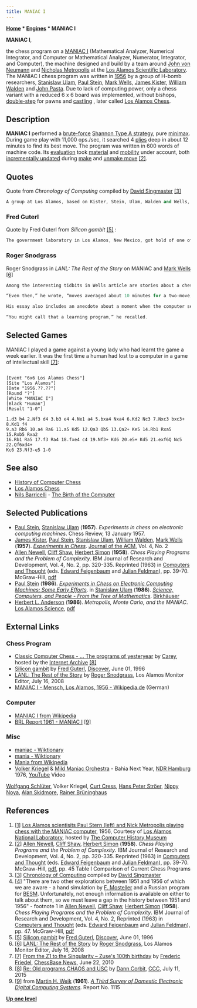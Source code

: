 ```yaml
---
title: MANIAC I
---
```

**[Home](Home "Home") \* [Engines](Engines "Engines") \* MANIAC I**


**MANIAC I**,  

the chess program on a [MANIAC I](https://en.wikipedia.org/wiki/MANIAC_I) (Mathematical Analyzer, Numerical Integrator, and Computer or Mathematical Analyzer, Numerator, Integrator, and Computer), the machine designed and build by a team around [John von Neumann](John_von_Neumann "John von Neumann") and [Nicholas Metropolis](https://en.wikipedia.org/wiki/Nicholas_Metropolis) at the [Los Alamos Scientific Laboratory](Los_Alamos_National_Laboratory "Los Alamos National Laboratory"). The MANIAC I chess program was written in [1956](Timeline#1956 "Timeline") by a group of H-bomb researchers, [Stanislaw Ulam](Stanislaw_Ulam "Stanislaw Ulam"), [Paul Stein](Paul_Stein "Paul Stein"), [Mark Wells](Mark_Wells "Mark Wells"), [James Kister](James_Kister "James Kister"), [William Walden](William_Walden "William Walden") and [John Pasta](John_Pasta "John Pasta"). Due to lack of computing power, only a chess variant with a reduced 6 x 6 board was implemented, without bishops, [double-step](Pawn_Push#DoublePush "Pawn Push") for pawns and [castling](Castling "Castling") , later called [Los Alamos Chess](index.php?title=Los_Alamos_Chess&action=edit&redlink=1 "Los Alamos Chess (page does not exist)").



## Description


**MANIAC I** performed a [brute-force](Brute-Force "Brute-Force") [Shannon Type A strategy](Type_A_Strategy "Type A Strategy"), pure [minimax](Minimax "Minimax"). During game play with 11,000 ops./sec, it searched 4 [plies](Ply "Ply") deep in about 12 minutes to find its best move. The program was written in 600 words of machine code. Its [evaluation](Evaluation "Evaluation") took [material](Material "Material") and [mobility](Mobility "Mobility") under account, both [incrementally updated](Incremental_Updates "Incremental Updates") during [make](Make_Move "Make Move") and [unmake move](Unmake_Move "Unmake Move") <a id="cite-note-2" href="#cite-ref-2">[2]</a>.



## Quotes


Quote from *Chronology of Computing* compiled by [David Singmaster](Mathematician#DSingmaster "Mathematician") <a id="cite-note-3" href="#cite-ref-3">[3]</a>




```C++
A group at Los Alamos, based on Kister, Stein, Ulam, Walden and Wells, follows up a brief Russian reference to a chess program for [BESM](https://en.wikipedia.org/wiki/BESM) <a id="cite-note-4" href="#cite-ref-4">[4]</a>. The Los Alamos group writes a program for the MANIAC I to play a reduced game of chess – using a 6 x 6 board without bishops. 

```

### Fred Guterl


Quote by Fred Guterl from *Silicon gambit* <a id="cite-note-5" href="#cite-ref-5">[5]</a> :




```C++
The government laboratory in Los Alamos, New Mexico, got hold of one of the first computers, MANIAC I, so that Ulam and the other H-bomb researchers wouldn't have to stay up nights solving their voluminous equations with pencil and paper. Ulam, who described himself modestly as a "fair" chess player, couldn't resist putting the machine to work on a project of somewhat less import to coldwar strategy. Together with physicist [Paul Stein](Paul_Stein "Paul Stein"), he wrote one of the first chess-playing programs. 

```

### Roger Snodgrass


Roger Snodgrass in *LANL: The Rest of the Story* on MANIAC and [Mark Wells](Mark_Wells "Mark Wells") <a id="cite-note-6" href="#cite-ref-6">[6]</a>




```C++
Among the interesting tidbits in Wells article are stories about a chess-playing program on MANIAC. MANIAC’s limited memory restricted a play to board that was six squares by six squares and no bishops...

```


```C++
“Even then,” he wrote, “moves averaged about 10 minutes for a two-move, look-ahead strategy.” “That quickly became three moves, four moves, five moves ahead,” Wells said Tuesday, adding the current capability was at least 12 moves ahead. 

```


```C++
His essay also includes an anecdote about a moment when the computer seemed to have a mind of its own. When Princeton physicist [Martin Kruskal](Mathematician#MartinKruskal "Mathematician") checkmated the MANIAC on the 38th move of a game, the machine responded with an illegal move. “We were dumbfounded for a while, until we traced the trouble and realized that the program had never been taught to resign,” Wells wrote. Facing no moves, the machine was stuck in a loop and the loop changed the program.

```


```C++
“You might call that a learning program,” he recalled. 

```

## Selected Games


MANIAC I played a game against a young lady who had learnt the game a week earlier. It was the first time a human had lost to a computer in a game of intellectual skill <a id="cite-note-7" href="#cite-ref-7">[7]</a>:




```

[Event "6x6 Los Alamos Chess"]
[Site "Los Alamos"]
[Date "1956.??.??"]
[Round "?"]
[White "MANIAC I"]
[Black "Human"]
[Result "1-0"]

1.d3 b4 2.Nf3 d4 3.b3 e4 4.Ne1 a4 5.bxa4 Nxa4 6.Kd2 Nc3 7.Nxc3 bxc3+ 8.Kd1 f4 
9.a3 Rb6 10.a4 Ra6 11.a5 Kd5 12.Qa3 Qb5 13.Qa2+ Ke5 14.Rb1 Rxa5 15.Rxb5 Rxa2 
16.Rb1 Ra5 17.f3 Ra4 18.fxe4 c4 19.Nf3+ Kd6 20.e5+ Kd5 21.exf6Q Nc5 22.Qf6xd4+ 
Kc6 23.Nf3-e5 1-0

```

## See also


* [History of Computer Chess](History "History")
* [Los Alamos Chess](index.php?title=Los_Alamos_Chess&action=edit&redlink=1 "Los Alamos Chess (page does not exist)")
* [Nils Barricelli](Nils_Barricelli "Nils Barricelli") - [The Birth of the Computer](Nils_Barricelli#Video "Nils Barricelli")


## Selected Publications


* [Paul Stein](Paul_Stein "Paul Stein"), [Stanislaw Ulam](Stanislaw_Ulam "Stanislaw Ulam") (**1957**). *Experiments in chess on electronic computing machines*. Chess Review, 13 January 1957.
* [James Kister](James_Kister "James Kister"), [Paul Stein](Paul_Stein "Paul Stein"), [Stanislaw Ulam](Stanislaw_Ulam "Stanislaw Ulam"), [William Walden](William_Walden "William Walden"), [Mark Wells](Mark_Wells "Mark Wells") (**1957**). *[Experiments in Chess](http://dl.acm.org/citation.cfm?id=320868.320877&coll=DL&dl=GUIDE&CFID=628969023&CFTOKEN=30690604)*. [Journal of the ACM](ACM#Journal "ACM"), Vol. 4, No. 2
* [Allen Newell](Allen_Newell "Allen Newell"), [Cliff Shaw](Cliff_Shaw "Cliff Shaw"), [Herbert Simon](Herbert_Simon "Herbert Simon") (**1958**). *Chess Playing Programs and the Problem of Complexity*. IBM Journal of Research and Development, Vol. 4, No. 2, pp. 320-335. Reprinted (1963) in [Computers and Thought](http://mitpress.mit.edu/catalog/item/default.asp?ttype=2&tid=6685) (eds. [Edward Feigenbaum](Edward_Feigenbaum "Edward Feigenbaum") and [Julian Feldman](Mathematician#JulianFeldman "Mathematician")), pp. 39-70. McGraw-Hill, [pdf](http://aitopics.org/sites/default/files/classic/Feigenbaum_Feldman/C&T-Newll-Shaw-Simon.pdf)
* [Paul Stein](Paul_Stein "Paul Stein") (**1986**). *[Experiments in Chess on Electronic Computing Machines: Some Early Efforts](http://link.springer.com/chapter/10.1007%2F978-1-4615-9819-0_7)*. in [Stanislaw Ulam](Stanislaw_Ulam "Stanislaw Ulam") (**1986**). *[Science, Computers, and People - From the Tree of Mathematics](http://link.springer.com/book/10.1007/978-1-4615-9819-0)*. [Birkhäuser](https://en.wikipedia.org/wiki/Birkh%C3%A4user)
* [Herbert L. Anderson](https://en.wikipedia.org/wiki/Herbert_L._Anderson) (**1986**). *Metropolis, Monte Carlo, and the MANIAC*. [Los Alamos Science](http://la-science.lanl.gov/), [pdf](http://www.fas.org/sgp/othergov/doe/lanl/pubs/00326886.pdf)


## External Links


### Chess Program


* [Classic Computer Chess - ... The programs of yesteryear](http://web.archive.org/web/20071221115817/http://classicchess.googlepages.com/Chess.htm) by [Carey](Carey_Bloodworth "Carey Bloodworth"), hosted by the [Internet Archive](https://en.wikipedia.org/wiki/Internet_Archive) <a id="cite-note-8" href="#cite-ref-8">[8]</a>
* [Silicon gambit](http://discovermagazine.com/1996/jun/silicongambit791) by [Fred Guterl](https://www.linkedin.com/pub/fred-guterl/2/28/417), [Discover](https://en.wikipedia.org/wiki/Discover_%28magazine%29), June 01, 1996
* [LANL: The Rest of the Story](http://lanl-the-rest-of-the-story.blogspot.de/2008/07/lanl-unable-to-release-history-report.html) by [Roger Snodgrass](https://www.linkedin.com/pub/roger-snodgrass/0/1a2/196), Los Alamos Monitor Editor, July 16, 2008
* [MANIAC I - Mensch, Los Alamos, 1956 - Wikipedia.de](http://de.wikipedia.org/wiki/Schachengine#John_von_Neumann) (German)


### Computer


* [MANIAC I from Wikipedia](https://en.wikipedia.org/wiki/MANIAC_I)
* [BRL Report 1961 - MANIAC I](http://www.ed-thelen.org/comp-hist/BRL61-m.html#MANIAC-I) <a id="cite-note-9" href="#cite-ref-9">[9]</a>


### Misc


* [maniac - Wiktionary](http://en.wiktionary.org/wiki/maniac)
* [mania - Wiktionary](http://en.wiktionary.org/wiki/mania)
* [Mania from Wikipedia](https://en.wikipedia.org/wiki/Mania)
* [Volker Kriegel](Category:Volker_Kriegel "Category:Volker Kriegel") & [Mild Maniac Orchestra](https://en.wikipedia.org/wiki/Mild_Maniac_Orchestra) - Bahia Next Year, [NDR Hamburg](https://en.wikipedia.org/wiki/Norddeutscher_Rundfunk) 1976, [YouTube](https://en.wikipedia.org/wiki/YouTube) Video


 [Wolfgang Schlüter](http://de.wikipedia.org/wiki/Wolfgang_Schl%C3%BCter_%28Musiker%29), Volker Kriegel, [Curt Cress](Category:Curt_Cress "Category:Curt Cress"), [Hans Peter Ströer](http://de.wikipedia.org/wiki/Hans_Peter_Str%C3%B6er), [Nippy Noya](Category:Nippy_Noya "Category:Nippy Noya"), [Alan Skidmore](Category:Alan_Skidmore "Category:Alan Skidmore"), [Rainer Brüninghaus](https://en.wikipedia.org/wiki/Rainer_Br%C3%BCninghaus)
 
## References


1. <a id="cite-ref-1" href="#cite-note-1">[1]</a> [Los Alamos scientisits Paul Stern (left) and Nick Metropolis playing chess with the MANIAC computer](http://www.computerhistory.org/chess/full_record.php?iid=stl-431614f64c5ba), 1956, Courtesy of [Los Alamos National Laboratory](Los_Alamos_National_Laboratory "Los Alamos National Laboratory"), hosted by [The Computer History Museum](The_Computer_History_Museum "The Computer History Museum")
2. <a id="cite-ref-2" href="#cite-note-2">[2]</a> [Allen Newell](Allen_Newell "Allen Newell"), [Cliff Shaw](Cliff_Shaw "Cliff Shaw"), [Herbert Simon](Herbert_Simon "Herbert Simon") (**1958**). *Chess Playing Programs and the Problem of Complexity*. IBM Journal of Research and Development, Vol. 4, No. 2, pp. 320-335. Reprinted (1963) in [Computers and Thought](http://mitpress.mit.edu/catalog/item/default.asp?ttype=2&tid=6685) (eds. [Edward Feigenbaum](Edward_Feigenbaum "Edward Feigenbaum") and [Julian Feldman](Mathematician#JulianFeldman "Mathematician")), pp. 39-70. McGraw-Hill, [pdf](http://aitopics.org/sites/default/files/classic/Feigenbaum_Feldman/C&T-Newll-Shaw-Simon.pdf), pp. 45 Table I Comparison of Current Chess Programs
3. <a id="cite-ref-3" href="#cite-note-3">[3]</a> [Chronology of Computing](http://www.fbi.fh-darmstadt.de/fileadmin/vmi/chronologie/index.htm) compiled by [David Singmaster](Mathematician#DSingmaster "Mathematician")
4. <a id="cite-ref-4" href="#cite-note-4">[4]</a> "There are two other explorations between 1951 and 1956 of which we are aware - a hand simulation by [F. Mosteller](Mathematician#Mosteller "Mathematician") and a Russian program for [BESM](https://en.wikipedia.org/wiki/BESM). Unfortunately, not enough information is available on either to talk about them, so we must leave a gap in the history between 1951 and 1956" - footnote 1 in [Allen Newell](Allen_Newell "Allen Newell"), [Cliff Shaw](Cliff_Shaw "Cliff Shaw"), [Herbert Simon](Herbert_Simon "Herbert Simon") (**1958**). *Chess Playing Programs and the Problem of Complexity*. IBM Journal of Research and Development, Vol. 4, No. 2, Reprinted (1963) in [Computers and Thought](http://mitpress.mit.edu/catalog/item/default.asp?ttype=2&tid=6685) (eds. [Edward Feigenbaum](Edward_Feigenbaum "Edward Feigenbaum") and [Julian Feldman](Mathematician#JulianFeldman "Mathematician")), pp. 47. McGraw-Hill, [pdf](http://aitopics.org/sites/default/files/classic/Feigenbaum_Feldman/C&T-Newll-Shaw-Simon.pdf)
5. <a id="cite-ref-5" href="#cite-note-5">[5]</a> [Silicon gambit](http://discovermagazine.com/1996/jun/silicongambit791) by [Fred Guterl](https://www.linkedin.com/pub/fred-guterl/2/28/417), [Discover](https://en.wikipedia.org/wiki/Discover_%28magazine%29), June 01, 1996
6. <a id="cite-ref-6" href="#cite-note-6">[6]</a> [LANL: The Rest of the Story](http://lanl-the-rest-of-the-story.blogspot.de/2008/07/lanl-unable-to-release-history-report.html) by [Roger Snodgrass](https://www.linkedin.com/pub/roger-snodgrass/0/1a2/196), Los Alamos Monitor Editor, July 16, 2008
7. <a id="cite-ref-7" href="#cite-note-7">[7]</a> [From the Z1 to the Singularity – Zuse's 100th birthday](http://en.chessbase.com/post/from-the-z1-to-the-singularity-zuse-s-100th-birthday/9) by [Frederic Friedel](Frederic_Friedel "Frederic Friedel"), [ChessBase News](ChessBase "ChessBase"), June 22, 2010
8. <a id="cite-ref-8" href="#cite-note-8">[8]</a> [Re: Old programs CHAOS and USC](http://www.talkchess.com/forum/viewtopic.php?t=56938&start=2) by [Dann Corbit](Dann_Corbit "Dann Corbit"), [CCC](CCC "CCC"), July 11, 2015
9. <a id="cite-ref-9" href="#cite-note-9">[9]</a> from [Martin H. Weik](http://www.martinhweik.com/) (**1961**). *[A Third Survey of Domestic Electronic Digital Computing Systems](http://www.ed-thelen.org/comp-hist/BRL61.html#TOC)*. Report No. 1115

**[Up one level](Engines "Engines")**







 
